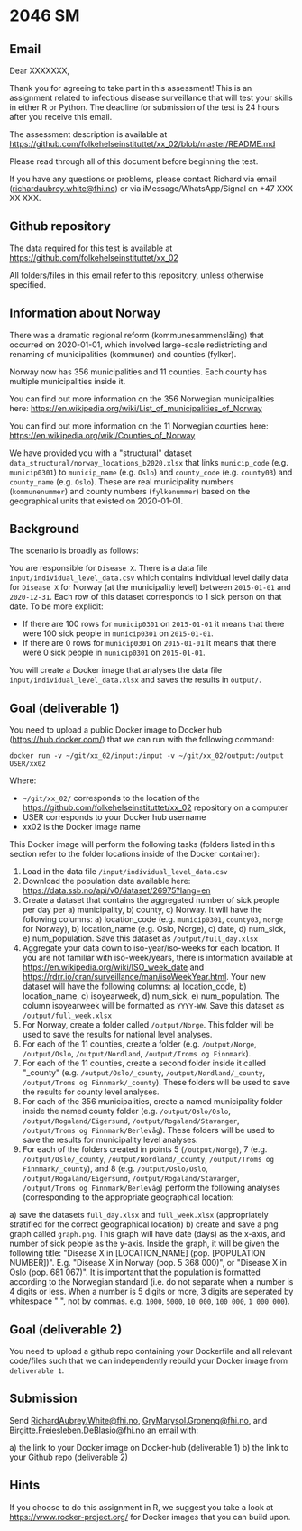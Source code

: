 # 2046 SM

## Email

Dear XXXXXXX,

Thank you for agreeing to take part in this assessment! This is an assignment related to infectious disease surveillance that will test your skills in either R or Python. The deadline for submission of the test is 24 hours after you receive this email.

The assessment description is available at https://github.com/folkehelseinstituttet/xx_02/blob/master/README.md

Please read through all of this document before beginning the test.

If you have any questions or problems, please contact Richard via email (richardaubrey.white@fhi.no) or via iMessage/WhatsApp/Signal on +47 XXX XX XXX.

## Github repository

The data required for this test is available at https://github.com/folkehelseinstituttet/xx_02

All folders/files in this email refer to this repository, unless otherwise specified.

## Information about Norway

There was a dramatic regional reform (kommunesammenslåing) that occurred on 2020-01-01, which involved large-scale redistricting and renaming of municipalities (kommuner) and counties (fylker).

Norway now has 356 municipalities and 11 counties. Each county has multiple municipalities inside it.

You can find out more information on the 356 Norwegian municipalities here: https://en.wikipedia.org/wiki/List_of_municipalities_of_Norway

You can find out more information on the 11 Norwegian counties here: https://en.wikipedia.org/wiki/Counties_of_Norway

We have provided you with a "structural" dataset `data_structural/norway_locations_b2020.xlsx` that links `municip_code` (e.g. `municip0301`) to `municip_name` (e.g. `Oslo`) and `county_code` (e.g. `county03`) and `county_name` (e.g. `Oslo`). These are real municipality numbers (`kommunenummer`) and county numbers (`fylkenummer`) based on the geographical units that existed on 2020-01-01.

## Background

The scenario is broadly as follows:

You are responsible for `Disease X`. There is a data file `input/individual_level_data.csv` which contains individual level daily data for `Disease X` for Norway (at the municipality level) between `2015-01-01` and `2020-12-31`. Each row of this dataset corresponds to 1 sick person on that date. To be more explicit:

- If there are 100 rows for `municip0301` on `2015-01-01` it means that there were 100 sick people in `municip0301` on `2015-01-01`.
- If there are 0 rows for `municip0301` on `2015-01-01` it means that there were 0 sick people in `municip0301` on `2015-01-01`.

You will create a Docker image that analyses the data file `input/individual_level_data.xlsx` and saves the results in `output/`.

## Goal (deliverable 1)

You need to upload a public Docker image to Docker hub (https://hub.docker.com/) that we can run with the following command:

`docker run -v ~/git/xx_02/input:/input -v ~/git/xx_02/output:/output USER/xx02`

Where:
- `~/git/xx_02/` corresponds to the location of the https://github.com/folkehelseinstituttet/xx_02 repository on a computer
- USER corresponds to your Docker hub username
- xx02 is the Docker image name

This Docker image will perform the following tasks (folders listed in this section refer to the folder locations inside of the Docker container):

1. Load in the data file `/input/individual_level_data.csv`
2. Download the population data available here: https://data.ssb.no/api/v0/dataset/26975?lang=en
3. Create a dataset that contains the aggregated number of sick people per day per a) municipality, b) county, c) Norway. It will have the following columns: a) location_code (e.g. `municip0301`, `county03`, `norge` for Norway), b) location_name (e.g. Oslo, Norge), c) date, d) num_sick, e) num_population. Save this dataset as `/output/full_day.xlsx`
4. Aggregate your data down to iso-year/iso-weeks for each location. If you are not familiar with iso-week/years, there is information available at https://en.wikipedia.org/wiki/ISO_week_date and https://rdrr.io/cran/surveillance/man/isoWeekYear.html. Your new dataset will have the following columns: a) location_code, b) location_name, c) isoyearweek, d) num_sick, e) num_population. The column isoyearweek will be formatted as `YYYY-WW`. Save this dataset as `/output/full_week.xlsx`
5. For Norway, create a folder called `/output/Norge`. This folder will be used to save the results for national level analyses.
6. For each of the 11 counties, create a folder (e.g. `/output/Norge`, `/output/Oslo`, `/output/Nordland`, `/output/Troms og Finnmark`).
7. For each of the 11 counties, create a second folder inside it called "_county" (e.g. `/output/Oslo/_county`, `/output/Nordland/_county`, `/output/Troms og Finnmark/_county`). These folders will be used to save the results for county level analyses.
8. For each of the 356 municipalities, create a named municipality folder inside the named county folder (e.g. `/output/Oslo/Oslo`, `/output/Rogaland/Eigersund`, `/output/Rogaland/Stavanger`, `/output/Troms og Finnmark/Berlevåg`). These folders will be used to save the results for municipality level analyses.
9. For each of the folders created in points 5 (`/output/Norge`), 7 (e.g. `/output/Oslo/_county`, `/output/Nordland/_county`, `/output/Troms og Finnmark/_county`), and 8 (e.g. `/output/Oslo/Oslo`, `/output/Rogaland/Eigersund`, `/output/Rogaland/Stavanger`, `/output/Troms og Finnmark/Berlevåg`) perform the following analyses (corresponding to the appropriate geographical location:

a) save the datasets `full_day.xlsx` and `full_week.xlsx` (appropriately stratified for the correct geographical location)
b) create and save a png graph called `graph.png`. This graph will have date (days) as the x-axis, and number of sick people as the y-axis. Inside the graph, it will be given the following title: "Disease X in [LOCATION_NAME] (pop. [POPULATION NUMBER])". E.g. "Disease X in Norway (pop. 5 368 000)", or "Disease X in Oslo (pop. 681 067)". It is important that the population is formatted according to the Norwegian standard (i.e. do not separate when a number is 4 digits or less. When a number is 5 digits or more, 3 digits are seperated by whitespace " ", not by commas. e.g. `1000`, `5000`, `10 000`, `100 000`, `1 000 000`).

## Goal (deliverable 2)

You need to upload a github repo containing your Dockerfile and all relevant code/files such that we can independently rebuild your Docker image from `deliverable 1`.

## Submission

Send RichardAubrey.White@fhi.no, GryMarysol.Groneng@fhi.no, and Birgitte.Freiesleben.DeBlasio@fhi.no an email with:

a) the link to your Docker image on Docker-hub (deliverable 1)
b) the link to your Github repo (deliverable 2)

## Hints

If you choose to do this assignment in R, we suggest you take a look at https://www.rocker-project.org/ for Docker images that you can build upon.
